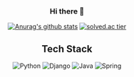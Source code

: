 <div align="center">
  
  ### Hi there 👋

  <!--
  **silvermaking/silvermaking** is a ✨ _special_ ✨ repository because its `README.md` (this file) appears on your GitHub profile.

  Here are some ideas to get you started:

  - 🔭 I’m currently working on ...
  - 🌱 I’m currently learning ...
  - 👯 I’m looking to collaborate on ...
  - 🤔 I’m looking for help with ...
  - 💬 Ask me about ...
  - 📫 How to reach me: ...
  - 😄 Pronouns: ...
  - ⚡ Fun fact: ...
  -->
  [![Anurag's github stats](https://github-readme-stats.vercel.app/api?username=silvermaking&show_icons=true&theme=%7Btheme%7D)](https://github.com/silvermaking/github-readme-stats)
  [![solved.ac tier](http://mazassumnida.wtf/api/v2/generate_badge?boj=silvermaking)](https://solved.ac/silvermaking)

  ## Tech Stack
  ![Python](https://img.shields.io/badge/python-3670A0?style=for-the-badge&logo=python&logoColor=ffdd54)
  ![Django](https://img.shields.io/badge/django-%23092E20.svg?style=for-the-badge&logo=django&logoColor=white)
  ![Java](https://img.shields.io/badge/java-%23ED8B00.svg?style=for-the-badge&logo=java&logoColor=white)
  ![Spring](https://img.shields.io/badge/spring-%236DB33F.svg?style=for-the-badge&logo=spring&logoColor=white)


  
</div>

